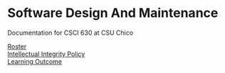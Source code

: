 # Software Design And Maintenance 
Documentation for CSCI 630 at CSU Chico

[Roster](roster.md) <br>
[Intellectual Integrity Policy](Integrity_Policy.md)<br>
[Learning Outcome](learning-outcome.markdown)<br>
